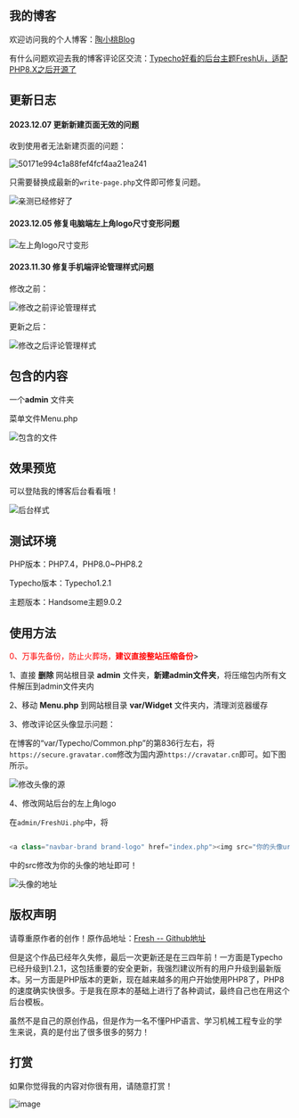 ## 我的博客

欢迎访问我的个人博客：[陶小桃Blog](https://www.52txr.cn)


有什么问题欢迎去我的博客评论区交流：[Typecho好看的后台主题FreshUi，适配PHP8.X之后开源了](https://www.52txr.cn/2023/Freshadmin31.html)

## 更新日志

#### 2023.12.07 更新新建页面无效的问题

收到使用者无法新建页面的问题：

![50171e994c1a88fef4fcf4aa21ea241](https://github.com/BeihangHuiye/FreshUI_V3.1/assets/148823447/c2963ae4-524d-4425-a9a7-e44c1a4674ee)

只需要替换成最新的`write-page.php`文件即可修复问题。

![亲测已经修好了](https://github.com/BeihangHuiye/FreshUI_V3.1/assets/148823447/61ac5524-cd2f-4cff-99da-a992b4de927a)



#### 2023.12.05 修复电脑端左上角logo尺寸变形问题

![左上角logo尺寸变形](https://github.com/BeihangHuiye/FreshUI_V3.1/assets/148823447/aaa99225-ace9-4652-9a2a-7a9128e6be84)

#### 2023.11.30 修复手机端评论管理样式问题

修改之前：

![修改之前评论管理样式](https://github.com/BeihangHuiye/FreshUI_V3.1/assets/148823447/1395cc05-c1a0-4c08-968d-3cf90fae51ce)


更新之后：

![修改之后评论管理样式](https://github.com/BeihangHuiye/FreshUI_V3.1/assets/148823447/aa2c0493-8f5f-4303-9e6f-643a9960b021)



## 包含的内容

一个**admin** 文件夹

菜单文件Menu.php

![包含的文件](https://github.com/BeihangHuiye/FreshUI_V3.1/assets/148823447/88fa6cd3-47c7-446a-bff5-a2fcdf45b3b1)


## 效果预览

可以登陆我的博客后台看看哦！

![后台样式](https://github.com/BeihangHuiye/FreshUI_V3.1/assets/148823447/b97af179-4eb3-4a59-b74b-50a0ec8badcb)


## 测试环境

PHP版本：PHP7.4，PHP8.0~PHP8.2

Typecho版本：Typecho1.2.1

主题版本：Handsome主题9.0.2

## 使用方法

<font color='red'>0、万事先备份，防止火葬场，**建议直接整站压缩备份**</font>>

1、直接 **删除** 网站根目录 **admin** 文件夹，**新建admin文件夹**，将压缩包内所有文件解压到admin文件夹内

2、移动  **Menu.php** 到网站根目录 **var/Widget** 文件夹内，清理浏览器缓存

3、修改评论区头像显示问题：

在博客的“var/Typecho/Common.php”的第836行左右，将`https://secure.gravatar.com`修改为国内源`https://cravatar.cn`即可。如下图所示。

![修改头像的源](https://github.com/BeihangHuiye/FreshUI_V3.1/assets/148823447/580a15dd-123f-49f8-a6c4-516699712ed5)

4、修改网站后台的左上角logo

在`admin/FreshUi.php`中，将

```php

<a class="navbar-brand brand-logo" href="index.php"><img src="你的头像url" alt="logo"></a>

```

中的src修改为你的头像的地址即可！

![头像的地址](https://github.com/BeihangHuiye/FreshUI_V3.1/assets/148823447/9615a39e-03df-4392-a35b-f806714dfe2a)


## 版权声明

请尊重原作者的创作！原作品地址：[Fresh -- Github地址](https://github.com/Daboias/Fresh)

但是这个作品已经年久失修，最后一次更新还是在三四年前！一方面是Typecho已经升级到1.2.1，这包括重要的安全更新，我强烈建议所有的用户升级到最新版本。另一方面是PHP版本的更新，现在越来越多的用户开始使用PHP8了，PHP8的速度确实快很多。于是我在原本的基础上进行了各种调试，最终自己也在用这个后台模板。

虽然不是自己的原创作品，但是作为一名不懂PHP语言、学习机械工程专业的学生来说，真的是付出了很多很多的努力！


## 打赏

如果你觉得我的内容对你很有用，请随意打赏！


![image](https://github.com/BeihangHuiye/FreshUI_V3.1/assets/148823447/00fb107d-16a6-48fd-afcf-83bf1f3660d5)



